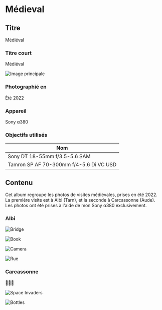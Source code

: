 # Médieval

## Titre

Médiéval

### Titre court

Médiéval

![Image principale](https://live.staticflickr.com/65535/53476563761_9d22f3de7c_o.jpg)

### Photographié en

Été 2022

### Appareil

Sony α380

### Objectifs utilisés

| Nom                                     |
| --------------------------------------- |
| Sony DT 18-55mm f/3.5-5.6 SAM           |
| Tamron SP AF 70-300mm f/4-5.6 Di VC USD |

## Contenu

Cet album regroupe les photos de visites médiévales, prises en été 2022. La première visite est à Albi (Tarn), et la seconde à Carcassonne (Aude). Les photos ont été prises à l'aide de mon Sony α380 exclusivement.

### Albi

![Bridge](https://live.staticflickr.com/65535/53476704858_e7f0ed34c0_o.jpg)

![Book](https://live.staticflickr.com/65535/53476877484_c7d5d77463_o.jpg)

![Camera](https://live.staticflickr.com/65535/53475655667_bb9a15f16b_o.jpg)

![Rue](https://live.staticflickr.com/65535/53476563536_593a547580_o.jpg)

### Carcassonne

👾👾👾

![Space Invaders](https://live.staticflickr.com/65535/53476877669_54fcf70210_o.jpg)

![Bottles](https://live.staticflickr.com/65535/53476977790_ef37e286d6_o.jpg)
